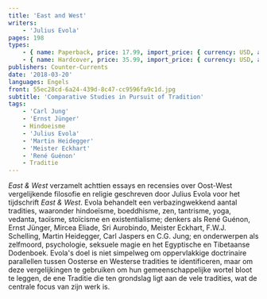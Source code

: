 ```yaml
---
title: 'East and West'
writers:
    - 'Julius Evola'
pages: 198
types:
    - { name: Paperback, price: 17.99, import_price: { currency: USD, amount: 16.0 }, isbn: 978-1-935965-67-1, size: { height: '229', width: '152', depth: '11' } }
    - { name: Hardcover, price: 35.99, import_price: { currency: USD, amount: 32.0 }, isbn: 978-1-935965-66-4, size: { height: '229', width: '152', depth: '16' } }
publishers: Counter-Currents
date: '2018-03-20'
languages: Engels
front: 55ec28cd-6a24-439d-8c47-cc9596fa9c1d.jpg
subtitle: 'Comparative Studies in Pursuit of Tradition'
tags:
    - 'Carl Jung'
    - 'Ernst Jünger'
    - Hindoeisme
    - 'Julius Evola'
    - 'Martin Heidegger'
    - 'Meister Eckhart'
    - 'René Guénon'
    - Traditie
---
```


*East & West* verzamelt achttien essays en recensies over Oost-West vergelijkende filosofie en religie geschreven door Julius Evola voor het tijdschrift *East & West*. Evola behandelt een verbazingwekkend aantal tradities, waaronder hindoeïsme, boeddhisme, zen, tantrisme, yoga, vedanta, taoïsme, stoïcisme en existentialisme; denkers als René Guénon, Ernst Jünger, Mircea Eliade, Sri Aurobindo, Meister Eckhart, F.W.J. Schelling, Martin Heidegger, Carl Jaspers en C.G. Jung; en onderwerpen als zelfmoord, psychologie, seksuele magie en het Egyptische en Tibetaanse Dodenboek. Evola's doel is niet simpelweg om oppervlakkige doctrinaire parallellen tussen Oosterse en Westerse tradities te identificeren, maar om deze vergelijkingen te gebruiken om hun gemeenschappelijke wortel bloot te leggen, de ene Traditie die ten grondslag ligt aan de vele tradities, wat de centrale focus van zijn werk is.
